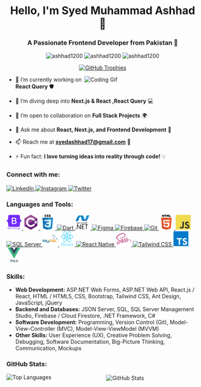 <h1 align="center">Hello, I'm Syed Muhammad Ashhad 👋</h1>
<h3 align="center">A Passionate Frontend Developer from Pakistan 🚀</h3>

<p align="center">
  <img src="https://komarev.com/ghpvc/?username=ashhad1200&label=Profile%20Views&color=0e75b6&style=flat" alt="ashhad1200" />
  <img src="https://img.shields.io/github/followers/ashhad1200?label=Followers&style=social" alt="ashhad1200" />
  <img src="https://img.shields.io/github/stars/ashhad1200?label=Stars&style=social" alt="ashhad1200" />
</p>

<p align="center">
  <a href="https://github.com/ryo-ma/github-profile-trophy">
    <img src="https://github-profile-trophy.vercel.app/?username=ashhad1200&margin-w=15&margin-h=15&theme=onedark" alt="GitHub Trophies" />
  </a>
</p>

<img align="right" src="https://user-images.githubusercontent.com/1016143/187770506-39e896ca-5495-4695-94c9-6976a4ef0445.gif" alt="Coding Gif" width="300"/>

- 🔭 I’m currently working on **React Query** 🛡️

- 🌱 I’m diving deep into **Next.js & React ,React Query** 💻

- 👯 I’m open to collaboration on **Full Stack Projects** 🌍

<!-- - 📝 I regularly write on [My Blog](https://your-blog-link.com) ✍️ -->

- 💬 Ask me about **React, Next.js, and Frontend Development** 💬

- 📫 Reach me at **syedashhad17@gmail.com** 📧

- ⚡ Fun fact: **I love turning ideas into reality through code!** 💡

<h3 align="left">Connect with me:</h3>
<p align="left">
  <a href="https://linkedin.com/in/syedmuhammadashhad" target="blank">
    <img align="center" src="https://cdn.jsdelivr.net/npm/simple-icons@v3/icons/linkedin.svg" alt="LinkedIn" height="30" width="40" />
  </a>
  <a href="https://instagram.com/the_better_version.s" target="blank">
    <img align="center" src="https://cdn.jsdelivr.net/npm/simple-icons@v3/icons/instagram.svg" alt="Instagram" height="30" width="40" />
  </a>
  <a href="https://twitter.com/yourtwitterhandle" target="blank">
    <img align="center" src="https://cdn.jsdelivr.net/npm/simple-icons@v3/icons/twitter.svg" alt="Twitter" height="30" width="40" />
  </a>
</p>

<h3 align="left">Languages and Tools:</h3>
<p align="left"> 
  <a href="https://getbootstrap.com" target="_blank" rel="noreferrer">
    <img src="https://raw.githubusercontent.com/devicons/devicon/master/icons/bootstrap/bootstrap-plain-wordmark.svg" alt="Bootstrap" width="40" height="40"/> 
  </a> 
  <a href="https://www.w3schools.com/cs/" target="_blank" rel="noreferrer">
    <img src="https://raw.githubusercontent.com/devicons/devicon/master/icons/csharp/csharp-original.svg" alt="C#" width="40" height="40"/> 
  </a> 
  <a href="https://www.w3schools.com/css/" target="_blank" rel="noreferrer">
    <img src="https://raw.githubusercontent.com/devicons/devicon/master/icons/css3/css3-original-wordmark.svg" alt="CSS3" width="40" height="40"/> 
  </a> 
  <a href="https://dart.dev" target="_blank" rel="noreferrer">
    <img src="https://www.vectorlogo.zone/logos/dartlang/dartlang-icon.svg" alt="Dart" width="40" height="40"/> 
  </a> 
  <a href="https://dotnet.microsoft.com/" target="_blank" rel="noreferrer">
    <img src="https://raw.githubusercontent.com/devicons/devicon/master/icons/dot-net/dot-net-original-wordmark.svg" alt=".NET" width="40" height="40"/> 
  </a> 
  <a href="https://www.figma.com/" target="_blank" rel="noreferrer">
    <img src="https://www.vectorlogo.zone/logos/figma/figma-icon.svg" alt="Figma" width="40" height="40"/> 
  </a> 
  <a href="https://firebase.google.com/" target="_blank" rel="noreferrer">
    <img src="https://www.vectorlogo.zone/logos/firebase/firebase-icon.svg" alt="Firebase" width="40" height="40"/> 
  </a> 
  <a href="https://git-scm.com/" target="_blank" rel="noreferrer">
    <img src="https://www.vectorlogo.zone/logos/git-scm/git-scm-icon.svg" alt="Git" width="40" height="40"/> 
  </a> 
  <a href="https://www.w3.org/html/" target="_blank" rel="noreferrer">
    <img src="https://raw.githubusercontent.com/devicons/devicon/master/icons/html5/html5-original-wordmark.svg" alt="HTML5" width="40" height="40"/> 
  </a> 
  <a href="https://developer.mozilla.org/en-US/docs/Web/JavaScript" target="_blank" rel="noreferrer">
    <img src="https://raw.githubusercontent.com/devicons/devicon/master/icons/javascript/javascript-original.svg" alt="JavaScript" width="40" height="40"/> 
  </a> 
  <a href="https://www.microsoft.com/en-us/sql-server" target="_blank" rel="noreferrer">
    <img src="https://www.svgrepo.com/show/303229/microsoft-sql-server-logo.svg" alt="SQL Server" width="40" height="40"/> 
  </a> 
  <a href="https://www.mysql.com/" target="_blank" rel="noreferrer">
    <img src="https://raw.githubusercontent.com/devicons/devicon/master/icons/mysql/mysql-original-wordmark.svg" alt="MySQL" width="40" height="40"/> 
  </a> 
  <a href="https://reactjs.org/" target="_blank" rel="noreferrer">
    <img src="https://raw.githubusercontent.com/devicons/devicon/master/icons/react/react-original-wordmark.svg" alt="React" width="40" height="40"/> 
  </a> 
  <a href="https://reactnative.dev/" target="_blank" rel="noreferrer">
    <img src="https://reactnative.dev/img/header_logo.svg" alt="React Native" width="40" height="40"/> 
  </a> 
  <a href="https://sass-lang.com" target="_blank" rel="noreferrer">
    <img src="https://raw.githubusercontent.com/devicons/devicon/master/icons/sass/sass-original.svg" alt="Sass" width="40" height="40"/> 
  </a> 
  <a href="https://tailwindcss.com/" target="_blank" rel="noreferrer">
    <img src="https://www.vectorlogo.zone/logos/tailwindcss/tailwindcss-icon.svg" alt="Tailwind CSS" width="40" height="40"/> 
  </a> 
  <a href="https://www.typescriptlang.org/" target="_blank" rel="noreferrer">
    <img src="https://raw.githubusercontent.com/devicons/devicon/master/icons/typescript/typescript-original.svg" alt="TypeScript" width="40" height="40"/> 
  </a> 
  <a href="https://vuejs.org/" target="_blank" rel="noreferrer">
    <img src="https://raw.githubusercontent.com/devicons/devicon/master/icons/vuejs/vuejs-original-wordmark.svg" alt="Vue.js" width="40" height="40"/> 
  </a> 
</p>

<h3 align="left">Skills:</h3>
<p align="left">
  <ul>
    <li><strong>Web Development:</strong> ASP.NET Web Forms, ASP.NET Web API, React.js / React, HTML / HTML5, CSS, Bootstrap, Tailwind CSS, Ant Design, JavaScript, jQuery</li>
    <li><strong>Backend and Databases:</strong> JSON Server, SQL, SQL Server Management Studio, Firebase / Cloud Firestore, .NET Framework, C#</li>
    <li><strong>Software Development:</strong> Programming, Version Control (Git), Model-View-Controller (MVC), Model-View-ViewModel (MVVM)</li>
    <li><strong>Other Skills:</strong> User Experience (UX), Creative Problem Solving, Debugging, Software Documentation, Big-Picture Thinking, Communication, Mockups</li>
  </ul>
</p>

<h3 align="left">GitHub Stats:</h3>
<p align="left">
  <img align="left" src="https://github-readme-stats.vercel.app/api/top-langs?username=ashhad1200&show_icons=true&locale=en&layout=compact&theme=radical" alt="Top Languages" />
</p>
<p align="center">
  <img align="center" src="https://github-readme-stats.vercel.app/api?username=ashhad1200&show_icons=true&locale=en&theme=radical" alt="GitHub Stats" />
</p>
